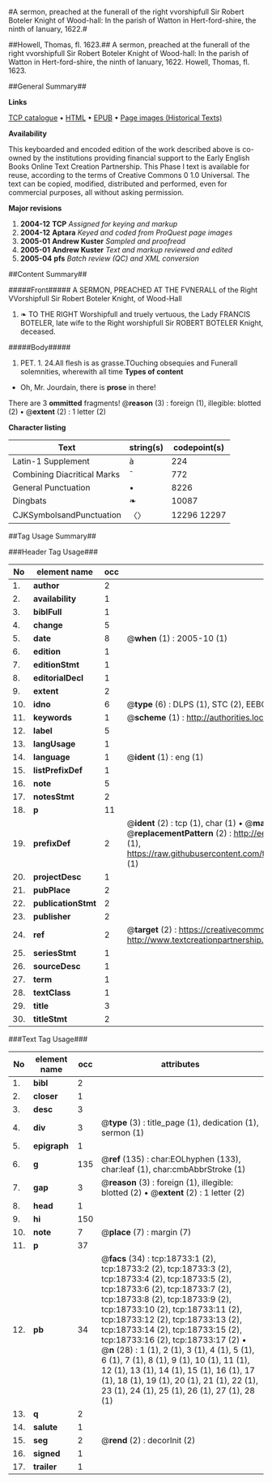 #A sermon, preached at the funerall of the right vvorshipfull Sir Robert Boteler Knight of Wood-hall: In the parish of Watton in Hert-ford-shire, the ninth of Ianuary, 1622.#

##Howell, Thomas, fl. 1623.##
A sermon, preached at the funerall of the right vvorshipfull Sir Robert Boteler Knight of Wood-hall: In the parish of Watton in Hert-ford-shire, the ninth of Ianuary, 1622.
Howell, Thomas, fl. 1623.

##General Summary##

**Links**

[TCP catalogue](http://www.ota.ox.ac.uk/tcp/)  • 
[HTML](http://tei.it.ox.ac.uk/tcp/Texts-HTML/free/A03/A03753.html)  • 
[EPUB](http://tei.it.ox.ac.uk/tcp/Texts-EPUB/free/A03/A03753.epub) • 
[Page images (Historical Texts)](https://data.historicaltexts.jisc.ac.uk/view?pubId=eebo-99853352e&pageId=eebo-99853352e-18733-1)

**Availability**

This keyboarded and encoded edition of the
	       work described above is co-owned by the institutions
	       providing financial support to the Early English Books
	       Online Text Creation Partnership. This Phase I text is
	       available for reuse, according to the terms of Creative
	       Commons 0 1.0 Universal. The text can be copied,
	       modified, distributed and performed, even for
	       commercial purposes, all without asking permission.

**Major revisions**

1. __2004-12__ __TCP__ *Assigned for keying and markup*
1. __2004-12__ __Aptara__ *Keyed and coded from ProQuest page images*
1. __2005-01__ __Andrew Kuster__ *Sampled and proofread*
1. __2005-01__ __Andrew Kuster__ *Text and markup reviewed and edited*
1. __2005-04__ __pfs__ *Batch review (QC) and XML conversion*

##Content Summary##

#####Front#####
A
SERMON,
PREACHED AT
THE FVNERALL
of the Right VVorshipfull
Sir Robert Boteler
Knight, of Wood-Hall
1. ❧ TO THE RIGHT
Worshipfull and truely vertuous,
the Lady FRANCIS BOTELER, late
wife to the Right worshipfull
Sir ROBERT BOTELER
Knight, deceased.

#####Body#####
1. PET. 1. 24.All flesh is as grasse.TOuching obsequies and
Funerall solemnities,
wherewith all time
**Types of content**

  * Oh, Mr. Jourdain, there is **prose** in there!

There are 3 **ommitted** fragments! 
 @__reason__ (3) : foreign (1), illegible: blotted (2)  •  @__extent__ (2) : 1 letter (2)

**Character listing**


|Text|string(s)|codepoint(s)|
|---|---|---|
|Latin-1 Supplement|à|224|
|Combining             Diacritical Marks|̄|772|
|General Punctuation|•|8226|
|Dingbats|❧|10087|
|CJKSymbolsandPunctuation|〈〉|12296 12297|

##Tag Usage Summary##

###Header Tag Usage###

|No|element name|occ|attributes|
|---|---|---|---|
|1.|__author__|2||
|2.|__availability__|1||
|3.|__biblFull__|1||
|4.|__change__|5||
|5.|__date__|8| @__when__ (1) : 2005-10 (1)|
|6.|__edition__|1||
|7.|__editionStmt__|1||
|8.|__editorialDecl__|1||
|9.|__extent__|2||
|10.|__idno__|6| @__type__ (6) : DLPS (1), STC (2), EEBO-CITATION (1), PROQUEST (1), VID (1)|
|11.|__keywords__|1| @__scheme__ (1) : http://authorities.loc.gov/ (1)|
|12.|__label__|5||
|13.|__langUsage__|1||
|14.|__language__|1| @__ident__ (1) : eng (1)|
|15.|__listPrefixDef__|1||
|16.|__note__|5||
|17.|__notesStmt__|2||
|18.|__p__|11||
|19.|__prefixDef__|2| @__ident__ (2) : tcp (1), char (1)  •  @__matchPattern__ (2) : ([0-9\-]+):([0-9IVX]+) (1), (.+) (1)  •  @__replacementPattern__ (2) : http://eebo.chadwyck.com/downloadtiff?vid=$1&page=$2 (1), https://raw.githubusercontent.com/textcreationpartnership/Texts/master/tcpchars.xml#$1 (1)|
|20.|__projectDesc__|1||
|21.|__pubPlace__|2||
|22.|__publicationStmt__|2||
|23.|__publisher__|2||
|24.|__ref__|2| @__target__ (2) : https://creativecommons.org/publicdomain/zero/1.0/ (1), http://www.textcreationpartnership.org/docs/. (1)|
|25.|__seriesStmt__|1||
|26.|__sourceDesc__|1||
|27.|__term__|1||
|28.|__textClass__|1||
|29.|__title__|3||
|30.|__titleStmt__|2||


###Text Tag Usage###

|No|element name|occ|attributes|
|---|---|---|---|
|1.|__bibl__|2||
|2.|__closer__|1||
|3.|__desc__|3||
|4.|__div__|3| @__type__ (3) : title_page (1), dedication (1), sermon (1)|
|5.|__epigraph__|1||
|6.|__g__|135| @__ref__ (135) : char:EOLhyphen (133), char:leaf (1), char:cmbAbbrStroke (1)|
|7.|__gap__|3| @__reason__ (3) : foreign (1), illegible: blotted (2)  •  @__extent__ (2) : 1 letter (2)|
|8.|__head__|1||
|9.|__hi__|150||
|10.|__note__|7| @__place__ (7) : margin (7)|
|11.|__p__|37||
|12.|__pb__|34| @__facs__ (34) : tcp:18733:1 (2), tcp:18733:2 (2), tcp:18733:3 (2), tcp:18733:4 (2), tcp:18733:5 (2), tcp:18733:6 (2), tcp:18733:7 (2), tcp:18733:8 (2), tcp:18733:9 (2), tcp:18733:10 (2), tcp:18733:11 (2), tcp:18733:12 (2), tcp:18733:13 (2), tcp:18733:14 (2), tcp:18733:15 (2), tcp:18733:16 (2), tcp:18733:17 (2)  •  @__n__ (28) : 1 (1), 2 (1), 3 (1), 4 (1), 5 (1), 6 (1), 7 (1), 8 (1), 9 (1), 10 (1), 11 (1), 12 (1), 13 (1), 14 (1), 15 (1), 16 (1), 17 (1), 18 (1), 19 (1), 20 (1), 21 (1), 22 (1), 23 (1), 24 (1), 25 (1), 26 (1), 27 (1), 28 (1)|
|13.|__q__|2||
|14.|__salute__|1||
|15.|__seg__|2| @__rend__ (2) : decorInit (2)|
|16.|__signed__|1||
|17.|__trailer__|1||
